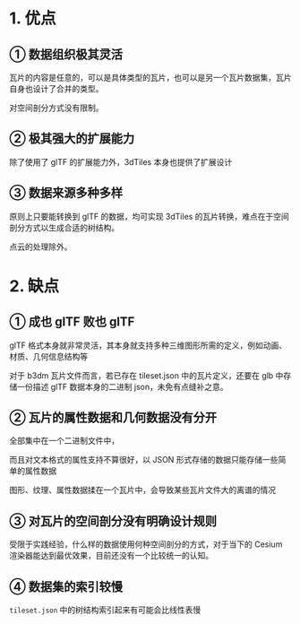 # 1. 优点

## ① 数据组织极其灵活

瓦片的内容是任意的，可以是具体类型的瓦片，也可以是另一个瓦片数据集，瓦片自身也设计了合并的类型。

对空间剖分方式没有限制。



## ② 极其强大的扩展能力

除了使用了 glTF 的扩展能力外，3dTiles 本身也提供了扩展设计



## ③ 数据来源多种多样

原则上只要能转换到 glTF 的数据，均可实现 3dTiles 的瓦片转换，难点在于空间剖分方式以生成合适的树结构。

点云的处理除外。



# 2. 缺点

## ① 成也 glTF 败也 glTF

glTF 格式本身就非常灵活，其本身就支持多种三维图形所需的定义，例如动画、材质、几何信息结构等

对于 b3dm 瓦片文件而言，若已存在 tileset.json 中的瓦片定义，还要在 glb 中存储一份描述 glTF 数据本身的二进制 json，未免有点缝补之意。



## ② 瓦片的属性数据和几何数据没有分开

全部集中在一个二进制文件中，

而且对文本格式的属性支持不算很好，以 JSON 形式存储的数据只能存储一些简单的属性数据

图形、纹理、属性数据揉在一个瓦片中，会导致某些瓦片文件大的离谱的情况



## ③ 对瓦片的空间剖分没有明确设计规则

受限于实践经验，什么样的数据使用何种空间剖分的方式，对于当下的 Cesium 渲染器能达到最优效果，目前还没有一个比较统一的认知。



## ④ 数据集的索引较慢

`tileset.json` 中的树结构索引起来有可能会比线性表慢

